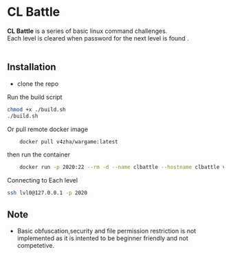 # CL Battle

**CL Battle** is a series of basic linux command challenges.<br>
Each level is cleared when password for the next level is found .
<br><br>

## Installation
- clone the repo<br>

Run the build script

```bash
chmod +x ./build.sh
./build.sh
```

Or pull remote docker image 

```bash
    docker pull v4zha/wargame:latest
```
then run the container

```bash
    docker run -p 2020:22 --rm -d --name clbattle --hostname clbattle v4zha/wargame:latest
```

Connecting to Each level 

``` bash
ssh lvl0@127.0.0.1 -p 2020
```

## Note
- Basic obfuscation,security and file permission restriction is not implemented as it is intented to be beginner friendly and not competetive.
